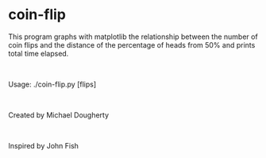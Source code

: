 # coin-flip

This program graphs with matplotlib the relationship between the number of coin flips and the distance of the percentage of heads from 50% and prints total time elapsed.

<br>

Usage: ./coin-flip.py [flips]

<br>

Created by Michael Dougherty

<br>

Inspired by John Fish
